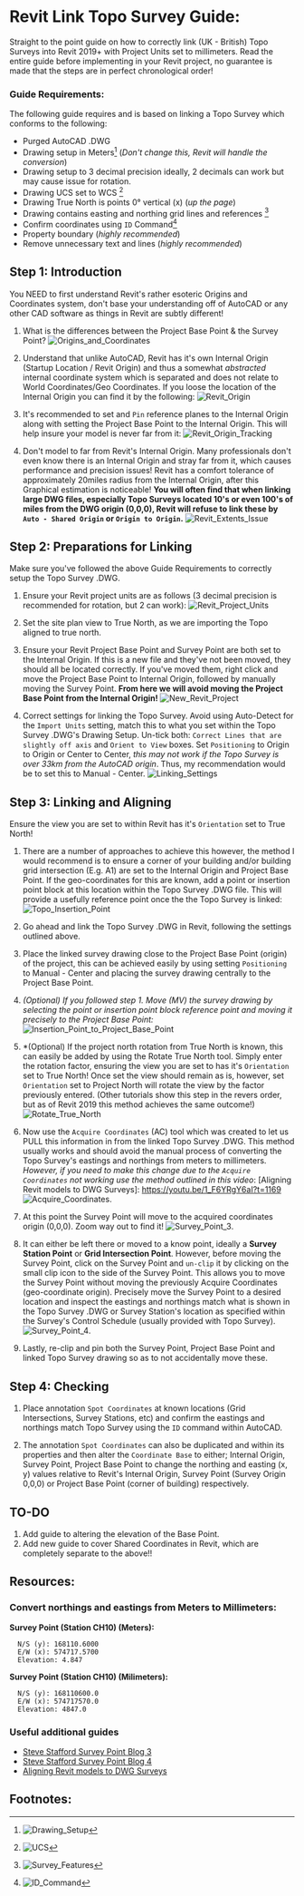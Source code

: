 # Revit Link Topo Survey Guide:

Straight to the point guide on how to correctly link (UK - British) Topo Surveys into Revit 2019+ with Project Units set to millimeters. Read the entire guide before implementing in your Revit project, no guarantee is made that the steps are in perfect chronological order!

### Guide Requirements:

The following guide requires and is based on linking a Topo Survey which conforms to the following:

- Purged AutoCAD .DWG
- Drawing setup in Meters[^1] (_Don't change this, Revit will handle the conversion_)
- Drawing setup to 3 decimal precision ideally, 2 decimals can work but may cause issue for rotation.
- Drawing UCS set to WCS [^2]
- Drawing True North is points 0° vertical (x) (_up the page_)
- Drawing contains easting and northing grid lines and references [^3]
- Confirm coordinates using `ID` Command[^4]
- Property boundary (_highly recommended_)
- Remove unnecessary text and lines (_highly recommended_)

## Step 1: Introduction

You NEED to first understand Revit's rather esoteric Origins and Coordinates system, don't base your understanding off of AutoCAD or any other CAD software as things in Revit are subtly different!

1. What is the differences between the Project Base Point & the Survey Point?
   ![Origins_and_Coordinates](Images/Revit_Origin_and_Coords.png?raw=true "Origins and Coordinates")

2. Understand that unlike AutoCAD, Revit has it's own Internal Origin (Startup Location / Revit Origin) and thus a somewhat _abstracted_ internal coordinate system which is separated and does not relate to World Coordinates/Geo Coordinates. If you loose the location of the Internal Origin you can find it by the following:
   ![Revit_Origin](Images/Revit_Origin.png?raw=true "Revit Origin")

3. It's recommended to set and `Pin` reference planes to the Internal Origin along with setting the Project Base Point to the Internal Origin. This will help insure your model is never far from it:
   ![Revit_Origin_Tracking](Images/Revit_Origin_Tracking.png?raw=true "Revit Origin Tracking")

4. Don't model to far from Revit's Internal Origin. Many professionals don't even know there is an Internal Origin and stray far from it, which causes performance and precision issues! Revit has a comfort tolerance of approximately 20miles radius from the Internal Origin, after this Graphical estimation is noticeable! **You will often find that when linking large DWG files, especially Topo Surveys located 10's or even 100's of miles from the DWG origin (0,0,0), Revit will refuse to link these by `Auto - Shared Origin` or `Origin to Origin`.**
   ![Revit_Extents_Issue](Images/Revit_Extents_Issue.png?raw=true "Revit Extents Issue")

## Step 2: Preparations for Linking

Make sure you've followed the above Guide Requirements to correctly setup the Topo Survey .DWG.

1. Ensure your Revit project units are as follows (3 decimal precision is recommended for rotation, but 2 can work):
   ![Revit_Project_Units](Images/Revit_Project_Units.png?raw=true "Revit Project Units")

2. Set the site plan view to True North, as we are importing the Topo aligned to true north.

3. Ensure your Revit Project Base Point and Survey Point are both set to the Internal Origin. If this is a new file and they've not been moved, they should all be located correctly. If you've moved them, right click and move the Project Base Point to Internal Origin, followed by manually moving the Survey Point. **From here we will avoid moving the Project Base Point from the Internal Origin!**
   ![New_Revit_Project](Images/New_Revit_Project.png?raw=true "New Revit Project")

4. Correct settings for linking the Topo Survey. Avoid using Auto-Detect for the `Import Units` setting, match this to what you set within the Topo Survey .DWG's Drawing Setup. Un-tick both: `Correct Lines that are slightly off axis` and `Orient to View` boxes. Set `Positioning` to Origin to Origin or Center to Center, _this may not work if the Topo Survey is over 33km from the AutoCAD origin_. Thus, my recommendation would be to set this to Manual - Center.
   ![Linking_Settings](Images/Linking.png?raw=true "Linking Settings")

## Step 3: Linking and Aligning

Ensure the view you are set to within Revit has it's `Orientation` set to True North!

1. There are a number of approaches to achieve this however, the method I would recommend is to ensure a corner of your building and/or building grid intersection (E.g. A1) are set to the Internal Origin and Project Base Point. If the geo-coordinates for this are known, add a point or insertion point block at this location within the Topo Survey .DWG file. This will provide a usefully reference point once the the Topo Survey is linked:
   ![Topo_Insertion_Point](Images/Topo_Insertion_Point.png?raw=true "Topo Insertion Point")

2. Go ahead and link the Topo Survey .DWG in Revit, following the settings outlined above.

3. Place the linked survey drawing close to the Project Base Point (origin) of the project, this can be achieved easily by using setting `Positioning` to Manual - Center and placing the survey drawing centrally to the Project Base Point.

4. _(Optional) If you followed step 1. Move (MV) the survey drawing by selecting the point or insertion point block reference point and moving it precisely to the Project Base Point:_
   ![Insertion_Point_to_Project_Base_Point](Images/Insertion_Point_to_Project_Base_Point.png?raw=true "Match Insertion reference to PBP")

5. \*(Optional) If the project north rotation from True North is known, this can easily be added by using the Rotate True North tool. Simply enter the rotation factor, ensuring the view you are set to has it's `Orientation` set to True North! Once set the view should remain as is, however, set `Orientation` set to Project North will rotate the view by the factor previously entered. (Other tutorials show this step in the revers order, but as of Revit 2019 this method achieves the same outcome!)
   ![Rotate_True_North](Images/Rotate_True_North.png?raw=true "Rotate True North")

6. Now use the `Acquire Coordinates` (AC) tool which was created to let us PULL this information in from the linked Topo Survey .DWG. This method usually works and should avoid the manual process of converting the Topo Survey's eastings and northings from meters to millimeters. _However, if you need to make this change due to the `Acquire Coordinates` not working use the method outlined in this video_: [Aligning Revit models to DWG Surveys]: https://youtu.be/1_F6YRgY6aI?t=1169
   ![Acquire_Coordinates](Images/Acquire_Coordinates.png?raw=true "Acquire Coordinates").

7. At this point the Survey Point will move to the acquired coordinates origin (0,0,0). Zoom way out to find it!
   ![Survey_Point_3](Images/SurveyPoint03.jpg?raw=true "Find Survey Point").

8. It can either be left there or moved to a know point, ideally a **Survey Station Point** or **Grid Intersection Point**. However, before moving the Survey Point, click on the Survey Point and `un-clip` it by clicking on the small clip icon to the side of the Survey Point. This allows you to move the Survey Point without moving the previously Acquire Coordinates (geo-coordinate origin). Precisely move the Survey Point to a desired location and inspect the eastings and northings match what is shown in the Topo Survey .DWG or Survey Station's location as specified within the Survey's Control Schedule (usually provided with Topo Survey).
   ![Survey_Point_4](Images/SurveyPoint03.jpg?raw=true "Move Survey Point").

9. Lastly, re-clip and pin both the Survey Point, Project Base Point and linked Topo Survey drawing so as to not accidentally move these.

## Step 4: Checking

1. Place annotation `Spot Coordinates` at known locations (Grid Intersections, Survey Stations, etc) and confirm the eastings and northings match Topo Survey using the `ID` command within AutoCAD.

2. The annotation `Spot Coordinates` can also be duplicated and within its properties and then alter the `Coordinate Base` to either; Internal Origin, Survey Point, Project Base Point to change the northing and easting (x, y) values relative to Revit's Internal Origin, Survey Point (Survey Origin 0,0,0) or Project Base Point (corner of building) respectively.

## TO-DO

1. Add guide to altering the elevation of the Base Point.
2. Add new guide to cover Shared Coordinates in Revit, which are completely separate to the above!!

## Resources:

### Convert northings and eastings from Meters to Millimeters:

**Survey Point (Station CH10) (Meters):**

```
  N/S (y): 168110.6000
  E/W (x): 574717.5700
  Elevation: 4.847
```

**Survey Point (Station CH10) (Milimeters):**

```
  N/S (y): 168110600.0
  E/W (x): 574717570.0
  Elevation: 4847.0
```
### Useful additional guides

- [Steve Stafford Survey Point Blog 3](https://revitoped.blogspot.com/2015/04/survey-point.html)
- [Steve Stafford Survey Point Blog 4](https://revitoped.blogspot.com/2015/04/survey-point-post-4-acquiring.html)
- [Aligning Revit models to DWG Surveys](https://www.youtube.com/watch?v=1_F6YRgY6aI&t)

## Footnotes:

[^1]: ![Drawing_Setup](Images/Drawing_Setup.png?raw=true "Drawing Setup")
[^2]: ![UCS](Images/UCS.png?raw=true "UCS")
[^3]: ![Survey_Features](Images/Survey_Features.png?raw=true "Survey Features")
[^4]: ![ID_Command](Images/ID_Command.png?raw=true "ID Command")
